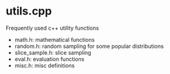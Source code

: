 # utils.cpp
Frequently used c++ utility functions

- math.h: mathematical functions
- random.h: random sampling for some popular distributions
- slice_sample.h: slice sampling
- eval.h: evaluation functions
- misc.h: misc definitions
